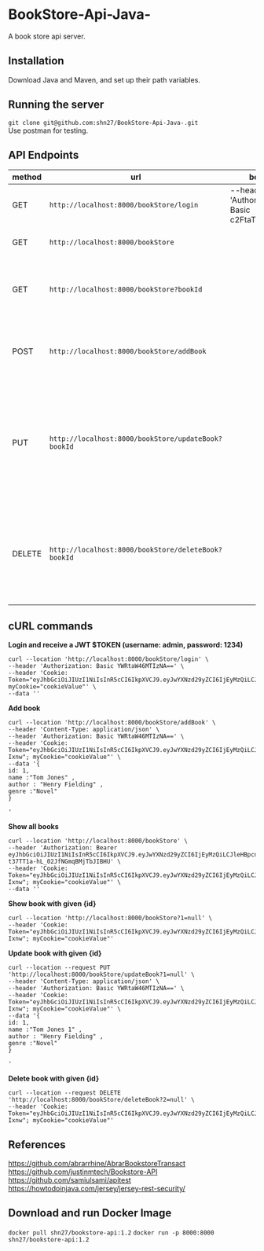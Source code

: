 # BookStore-Api-Java-
A book store api server.

**Installation**
-----------------------------------------------------------------
Download Java and Maven, and set up their path variables.

**Running the server**
-----------------------------------------------------------------
```git clone git@github.com:shn27/BookStore-Api-Java-.git``` </br>
Use postman for testing.


**API Endpoints**
-----------------------------------------------------------------
|method|url|body|action
|-----|----|---|---|
|GET| `http://localhost:8000/bookStore/login` | --header 'Authorization: Basic c2FtaToxMjM0' | returns a JWT token $TOKEN|
|GET| `http://localhost:8000/bookStore` |   | returns all the books.|
|GET| `http://localhost:8000/bookStore?bookId` |   | return a single book where Id = bookId.|
|POST| `http://localhost:8000/bookStore/addBook` |   | Add the book. Return the addded book.|
|PUT| `http://localhost:8000/bookStore/updateBook?bookId` |   | Update the book the book if bookId is present. Return the updated book.|
|DELETE| `http://localhost:8000/bookStore/deleteBook?bookId` |   | Delete the book the book if bookId is present. Return void.|

**cURL commands**
-----------------------------------------------------------------
**Login and receive a JWT $TOKEN (username: admin, password: 1234)**
```
curl --location 'http://localhost:8000/bookStore/login' \
--header 'Authorization: Basic YWRtaW46MTIzNA==' \
--header 'Cookie: Token="eyJhbGciOiJIUzI1NiIsInR5cCI6IkpXVCJ9.eyJwYXNzd29yZCI6IjEyMzQiLCJleHBpcnlfdGltZSI6MTcwMDA1MTcyMywidXNlcm5hbWUiOiJhZG1pbiJ9.GMfloFmkCpvi7zYoyzZkD0ycMQNrNEj7j6UQsBGL5O4"; myCookie="cookieValue"' \
--data ''
```
**Add book**
```
curl --location 'http://localhost:8000/bookStore/addBook' \
--header 'Content-Type: application/json' \
--header 'Authorization: Basic YWRtaW46MTIzNA==' \
--header 'Cookie: Token="eyJhbGciOiJIUzI1NiIsInR5cCI6IkpXVCJ9.eyJwYXNzd29yZCI6IjEyMzQiLCJleHBpcnlfdGltZSI6MTcwMDA1MjcyNiwidXNlcm5hbWUiOiJhZG1pbiJ9.SQMrL0VArHh6OBrK0ufeXKSG8WwrJmSqvV_7s4-Ixnw"; myCookie="cookieValue"' \
--data '{
id: 1,
name :"Tom Jones" ,
author : "Henry Fielding" ,
genre :"Novel"
}

'
```


**Show all books**

```
curl --location 'http://localhost:8000/bookStore' \
--header 'Authorization: Bearer eyJhbGciOiJIUzI1NiIsInR5cCI6IkpXVCJ9.eyJwYXNzd29yZCI6IjEyMzQiLCJleHBpcnlfdGltZSI6MTY5OTk3MzQxNywidXNlcm5hbWUiOiJhZG1pbiJ9.gaS2JWdnzKa3N-t37TT1a-hL_02JfNGmqBMjTbJIBHU' \
--header 'Cookie: Token="eyJhbGciOiJIUzI1NiIsInR5cCI6IkpXVCJ9.eyJwYXNzd29yZCI6IjEyMzQiLCJleHBpcnlfdGltZSI6MTcwMDA1MjcyNiwidXNlcm5hbWUiOiJhZG1pbiJ9.SQMrL0VArHh6OBrK0ufeXKSG8WwrJmSqvV_7s4-Ixnw"; myCookie="cookieValue"' \
--data ''
```

**Show book with given {id}**

```
curl --location 'http://localhost:8000/bookStore?1=null' \
--header 'Cookie: Token="eyJhbGciOiJIUzI1NiIsInR5cCI6IkpXVCJ9.eyJwYXNzd29yZCI6IjEyMzQiLCJleHBpcnlfdGltZSI6MTcwMDA1MjcyNiwidXNlcm5hbWUiOiJhZG1pbiJ9.SQMrL0VArHh6OBrK0ufeXKSG8WwrJmSqvV_7s4-Ixnw"; myCookie="cookieValue"'
```

**Update book with given {id}**
```
curl --location --request PUT 'http://localhost:8000/bookStore/updateBook?1=null' \
--header 'Content-Type: application/json' \
--header 'Authorization: Basic YWRtaW46MTIzNA==' \
--header 'Cookie: Token="eyJhbGciOiJIUzI1NiIsInR5cCI6IkpXVCJ9.eyJwYXNzd29yZCI6IjEyMzQiLCJleHBpcnlfdGltZSI6MTcwMDA1MjcyNiwidXNlcm5hbWUiOiJhZG1pbiJ9.SQMrL0VArHh6OBrK0ufeXKSG8WwrJmSqvV_7s4-Ixnw"; myCookie="cookieValue"' \
--data '{
id: 1,
name :"Tom Jones 1" ,
author : "Henry Fielding" ,
genre :"Novel"
}

'
```
**Delete book with given {id}**
```
curl --location --request DELETE 'http://localhost:8000/bookStore/deleteBook?2=null' \
--header 'Cookie: Token="eyJhbGciOiJIUzI1NiIsInR5cCI6IkpXVCJ9.eyJwYXNzd29yZCI6IjEyMzQiLCJleHBpcnlfdGltZSI6MTcwMDA1MjcyNiwidXNlcm5hbWUiOiJhZG1pbiJ9.SQMrL0VArHh6OBrK0ufeXKSG8WwrJmSqvV_7s4-Ixnw"; myCookie="cookieValue"'
```
**References**
-----------------------------------------------------------------
https://github.com/abrarrhine/AbrarBookstoreTransact </br>
https://github.com/justinmtech/Bookstore-API </br>
https://github.com/samiulsami/apitest </br>
https://howtodoinjava.com/jersey/jersey-rest-security/ </br>

**Download and run Docker Image**
-----------------------------------------------------------------
`docker pull shn27/bookstore-api:1.2`
`docker run -p 8000:8000 shn27/bookstore-api:1.2`



